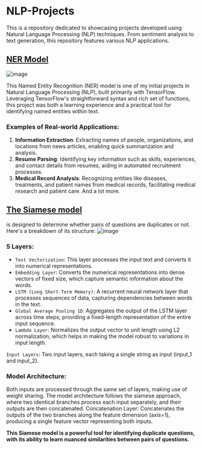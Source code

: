 # NLP-Projects
This is a repository dedicated to showcasing projects developed using Natural Language Processing (NLP) techniques. From sentiment analysis to text generation, this repository features various NLP applications.


## [NER Model](https://github.com/daunyl/NLP-Projects/tree/main/NER%20Model)
![image](https://github.com/daunyl/NLP-Projects/assets/137568373/f0a9e759-bad9-4ac6-8318-3627e5e0a926)

This Named Entity Recognition (NER) model is one of my initial projects in Natural Language Processing (NLP), built primarily with TensorFlow. Leveraging TensorFlow's straightforward syntax and rich set of functions, this project was both a learning experience and a practical tool for identifying named entities within text.

### Examples of Real-world Applications:
1. **Information Extraction**: Extracting names of people, organizations, and locations from news articles, enabling quick summarization and analysis.
2. **Resume Parsing**: Identifying key information such as skills, experiences, and contact details from resumes, aiding in automated recruitment processes.
3. **Medical Record Analysis**: Recognizing entities like diseases, treatments, and patient names from medical records, facilitating medical research and patient care.
And a lot more.


## [The Siamese model](https://github.com/daunyl/NLP-Projects/tree/main/Siamese%20Model)
is designed to determine whether pairs of questions are duplicates or not. Here's a breakdown of its structure:
![image](https://github.com/daunyl/NLP-Projects/assets/137568373/40b83528-a1e6-4303-9aa0-d65525718a7a)

### 5 Layers:
- `Text Vectorization`: This layer processes the input text and converts it into numerical representations.
- `Embedding Layer`: Converts the numerical representations into dense vectors of fixed size, which capture semantic information about the words.
- `LSTM (Long Short-Term Memory)`: A recurrent neural network layer that processes sequences of data, capturing dependencies between words in the text.
- `Global Average Pooling 1D`: Aggregates the output of the LSTM layer across time steps, providing a fixed-length representation of the entire input sequence.
- `Lambda Layer`: Normalizes the output vector to unit length using L2 normalization, which helps in making the model robust to variations in input length.


`Input Layers`:
Two input layers, each taking a single string as input (input_1 and input_2).
### Model Architecture:
Both inputs are processed through the same set of layers, making use of weight sharing.
The model architecture follows the siamese approach, where two identical branches process each input separately, and their outputs are then concatenated.
Concatenation Layer:
Concatenates the outputs of the two branches along the feature dimension (axis=1), producing a single feature vector representing both inputs.

**This Siamese model is a powerful tool for identifying duplicate questions, with its ability to learn nuanced similarities between pairs of questions.**
